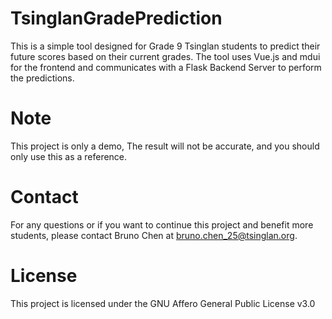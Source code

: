 # TsinglanGradePrediction
 
This is a simple tool designed for Grade 9 Tsinglan students to predict their future scores based on their current grades. The tool uses Vue.js and mdui for the frontend and communicates with a Flask Backend Server to perform the predictions.

# Note
This project is only a demo, The result will not be accurate, and you should only use this as a reference.

# Contact
For any questions or if you want to continue this project and benefit more students, please contact Bruno Chen at bruno.chen_25@tsinglan.org.

# License
This project is licensed under the GNU Affero General Public License v3.0
